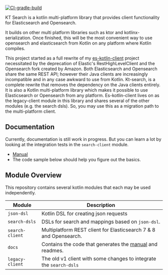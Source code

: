 [![CI-gradle-build](https://github.com/jillesvangurp/kt-search/actions/workflows/gradle.yml/badge.svg)](https://github.com/jillesvangurp/kt-search/actions/workflows/gradle.yml)

KT Search is a kotlin multi-platform library that provides client functionality for Elasticsearch and Opensearch.

It builds on other multi platform libraries such as ktor and kotlinx-serialization. Once finished, this will be the most convenient way to use opensearch and elasticsearch from Kotlin on any platform where Kotlin compiles.

This project started as a full rewrite of my [es-kotlin-client](https://github.com/jillesvangurp/es-kotlin-client) project necessitated by the deprecation of Elastic's RestHighLevelClient and the Opensearch fork created by Amazon. Both Elasticsearch and Opensearch share the same REST API; however their Java clients are increasingly incompatible and in any case awkward to use from Kotlin. Kt-search, is a complete rewrite that removes the dependency on the Java clients entirely. It is also a Kotlin multi-platform library which makes it possible to use Elasticsearch or Opensearch from any platform. Es-kotlin-client lives on as the legacy-client module in this library and shares several of the other modules (e.g. the search dsls). So, you may use this as a migration path to the multi-platform client.

## Documentation

Currently, documentation is still work in progress. But you can learn a lot by looking at the integration tests in the `search-client` module.

- [Manual](manual/README.md)
- The code sample below should help you figure out the basics.

## Module Overview

This repository contains several kotlin modules that each may be used independently.

| Module          | Description                                                                  |
|-----------------|------------------------------------------------------------------------------|
| `json-dsl`      | Kotlin DSL for creating json requests                                        |
| `search-dsls`   | DSLs for search and mappings based on `json-dsl`.                            |
| `search-client` | Multiplatform REST client for Elasticsearch 7 & 8 and Opensearch.            |
| `docs`          | Contains the code that generates the [manual](manual/README.md) and readmes. |
| `legacy-client` | The old v1 client with some changes to integrate the `search-dsls`           |



